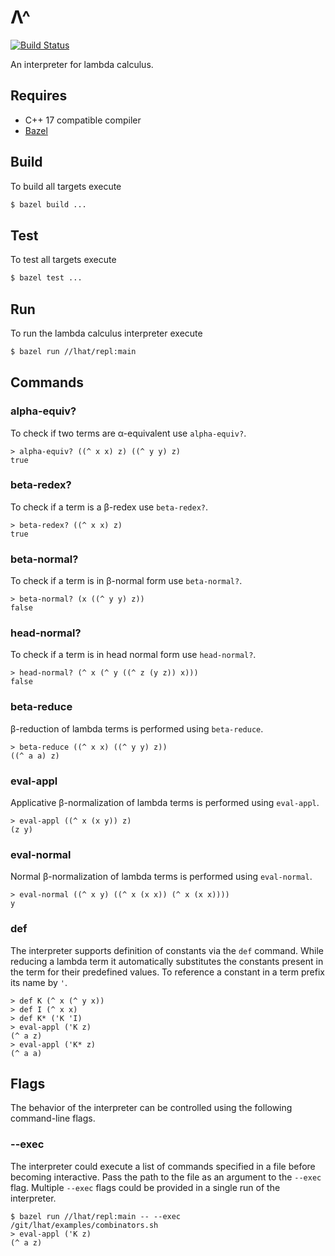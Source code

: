 # Λ^

[![Build Status](https://travis-ci.org/sgatev/lhat.svg?branch=master)](https://travis-ci.org/sgatev/lhat)

An interpreter for lambda calculus.

## Requires

* C++ 17 compatible compiler
* [Bazel](https://bazel.build)

## Build

To build all targets execute

```bash
$ bazel build ...
```

## Test

To test all targets execute

```bash
$ bazel test ...
```

## Run

To run the lambda calculus interpreter execute

```bash
$ bazel run //lhat/repl:main
```

## Commands

### alpha-equiv?

To check if two terms are α-equivalent use `alpha-equiv?`.

```
> alpha-equiv? ((^ x x) z) ((^ y y) z)
true
```

### beta-redex?

To check if a term is a β-redex use `beta-redex?`.

```
> beta-redex? ((^ x x) z)
true
```

### beta-normal?

To check if a term is in β-normal form use `beta-normal?`.

```
> beta-normal? (x ((^ y y) z))
false
```

### head-normal?

To check if a term is in head normal form use `head-normal?`.

```
> head-normal? (^ x (^ y ((^ z (y z)) x)))
false
```

### beta-reduce

β-reduction of lambda terms is performed using `beta-reduce`.

```
> beta-reduce ((^ x x) ((^ y y) z))
((^ a a) z)
```

### eval-appl

Applicative β-normalization of lambda terms is performed using `eval-appl`.

```
> eval-appl ((^ x (x y)) z)
(z y)
```

### eval-normal

Normal β-normalization of lambda terms is performed using `eval-normal`.

```
> eval-normal ((^ x y) ((^ x (x x)) (^ x (x x))))
y
```

### def

The interpreter supports definition of constants via the `def` command. While
reducing a lambda term it automatically substitutes the constants present in the
term for their predefined values. To reference a constant in a term prefix its name
by `'`.

```
> def K (^ x (^ y x))
> def I (^ x x)
> def K* ('K 'I)
> eval-appl ('K z)
(^ a z)
> eval-appl ('K* z)
(^ a a)
```

## Flags

The behavior of the interpreter can be controlled using the following command-line
flags.

### --exec

The interpreter could execute a list of commands specified in a file before
becoming interactive. Pass the path to the file as an argument to the `--exec`
flag. Multiple `--exec` flags could be provided in a single run of the interpreter.

```
$ bazel run //lhat/repl:main -- --exec /git/lhat/examples/combinators.sh
> eval-appl ('K z)
(^ a z)
```
